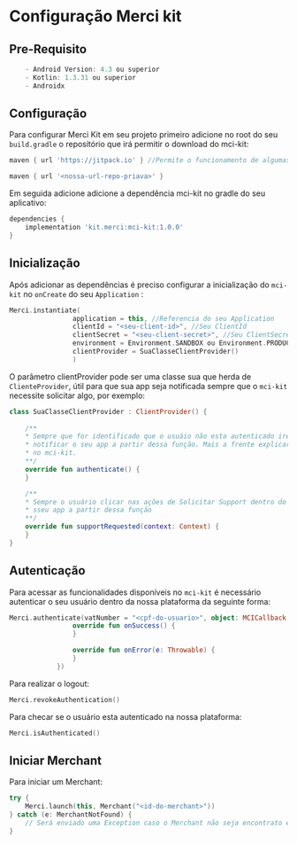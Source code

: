 # Configuração Merci kit

## Pre-Requisito
````groovy
    - Android Version: 4.3 ou superior
    - Kotlin: 1.3.31 ou superior
    - Androidx
````

## Configuração
Para configurar Merci Kit em seu projeto primeiro adicione no root do seu `build.gradle` o 
repositório que irá permitir o download do mci-kit:

```groovy
maven { url 'https://jitpack.io' } //Permite o funcionamento de algumas dependências do mci-kit

maven { url '<nossa-url-repo-priava>' }
```

Em seguida adicione adicione a dependência mci-kit no gradle do seu aplicativo:

```groovy
dependencies {
    implementation 'kit.merci:mci-kit:1.0.0'
}
```

## Inicialização
Após adicionar as dependências é preciso configurar a inicialização do `mci-kit` no `onCreate`
do seu `Application` :

```kotlin
Merci.instantiate(
                application = this, //Referencia do seu Application
                clientId = "<seu-client-id>", //Seu ClientId 
                clientSecret = "<seu-client-secret>", //Seu ClientSecret
                environment = Environment.SANDBOX ou Environment.PRODUCTION, // Configuração de ambiente
                clientProvider = SuaClasseClientProvider() 
                )
```

O parâmetro clientProvider pode ser uma classe sua que herda de `ClienteProvider`, útil para que
sua app seja notificada sempre que o `mci-kit` necessite solicitar algo, por exemplo:
 ```kotlin
 class SuaClasseClientProvider : ClientProvider() {
    
     /**
     * Sempre que for identificado que o usuáio não esta autenticado iremos
     * notificar o seu app a partir dessa função. Mais a frente explicaremos como autenticar
     * no mci-kit.
     **/
     override fun authenticate() {
     }
 
     /**
     * Sempre o usuário clicar nas ações de Solicitar Support dentro do mci-kit iremos notificar
     * sseu app a partir dessa função
     **/
     override fun supportRequested(context: Context) {
     }
 } 
 ```

## Autenticação
Para acessar as funcionalidades disponíveis no `mci-kit` é necessário autenticar o seu usuário
dentro da nossa plataforma da seguinte forma:

````kotlin
Merci.authenticate(vatNumber = "<cpf-do-usuario>", object: MCICallback {
                override fun onSuccess() {
                }

                override fun onError(e: Throwable) {
                }
            })
````

Para realizar o logout:

````kotlin
Merci.revokeAuthentication()
````
Para checar se o usuário esta autenticado na nossa plataforma:

````kotlin
Merci.isAuthenticated()
````

## Iniciar Merchant
Para iniciar um Merchant:

````kotlin
try {
    Merci.launch(this, Merchant("<id-do-merchant>"))
} catch (e: MerchantNotFound) {
    // Será enviado uma Exception caso o Merchant não seja encontrato em nossa plataforma
}
````